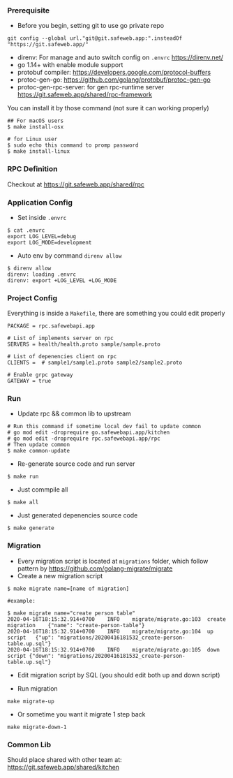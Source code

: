 ### Prerequisite

* Before you begin, setting git to use go private repo

```
git config --global url."git@git.safeweb.app:".insteadOf "https://git.safeweb.app/"
```

* direnv: For manage and auto switch config on `.envrc` https://direnv.net/
* go 1.14+ with enable module support
* protobuf compiler: https://developers.google.com/protocol-buffers
* protoc-gen-go: https://github.com/golang/protobuf/protoc-gen-go
* protoc-gen-rpc-server: for gen rpc-runtime server https://git.safeweb.app/shared/rpc-framework

You can install it by those command (not sure it can working properly)
```
## For macOS users
$ make install-osx

# for Linux user
$ sudo echo this command to promp password
$ make install-linux
```

### RPC Definition

Checkout at https://git.safeweb.app/shared/rpc

### Application Config

* Set inside `.envrc`

```
$ cat .envrc
export LOG_LEVEL=debug
export LOG_MODE=development
```

* Auto env by command `direnv allow`

```
$ direnv allow
direnv: loading .envrc
direnv: export +LOG_LEVEL +LOG_MODE
```

### Project Config

Everything is inside a `Makefile`, there are something you could edit properly

```
PACKAGE = rpc.safewebapi.app

# List of implements server on rpc
SERVERS = health/health.proto sample/sample.proto

# List of depenencies client on rpc
CLIENTS =  # sample1/sample1.proto sample2/sample2.proto

# Enable grpc gateway
GATEWAY = true

```

### Run

* Update rpc && common lib to upstream

```
# Run this command if sometime local dev fail to update common
# go mod edit -droprequire go.safewebapi.app/kitchen
# go mod edit -droprequire rpc.safewebapi.app/rpc
# Then update common
$ make common-update
```

* Re-generate source code and run server

```
$ make run
```

* Just commpile all

```
$ make all
```

* Just generated depenencies source code

```
$ make generate
```


### Migration

* Every migration script is located at `migrations` folder, which follow pattern by https://github.com/golang-migrate/migrate
* Create a new migration script

```
$ make migrate name=[name of migration]

#example:

$ make migrate name="create person table"
2020-04-16T18:15:32.914+0700	INFO	migrate/migrate.go:103	create migration	{"name": "create-person-table"}
2020-04-16T18:15:32.914+0700	INFO	migrate/migrate.go:104	up script	{"up": "migrations/20200416181532_create-person-table.up.sql"}
2020-04-16T18:15:32.914+0700	INFO	migrate/migrate.go:105	down script	{"down": "migrations/20200416181532_create-person-table.up.sql"}
```

* Edit migration script by SQL (you should edit both up and down script)

* Run migration

```
make migrate-up
```

* Or sometime you want it migrate 1 step back

```
make migrate-down-1
```


### Common Lib

Should place shared with other team at: https://git.safeweb.app/shared/kitchen
